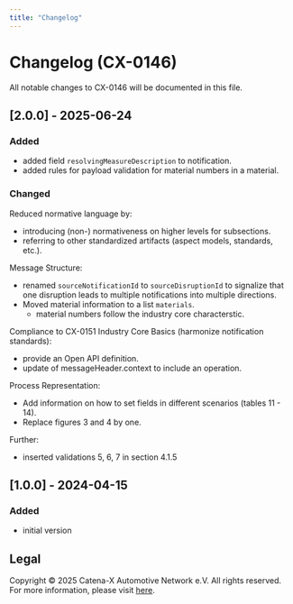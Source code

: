 ```yaml
---
title: "Changelog"
---
```


# Changelog (CX-0146)

All notable changes to CX-0146 will be documented in this file.

## [2.0.0] - 2025-06-24

### Added

- added field `resolvingMeasureDescription` to notification.
- added rules for payload validation for material numbers in a material.

### Changed

Reduced normative language by:

- introducing (non-) normativeness on higher levels for subsections.
- referring to other standardized artifacts (aspect models, standards, etc.).

Message Structure:

- renamed `sourceNotificationId` to `sourceDisruptionId` to signalize that one disruption leads to multiple notifications into multiple directions.
- Moved material information to a list `materials`.
  - material numbers follow the industry core characterstic.

Compliance to CX-0151 Industry Core Basics (harmonize notification standards):

- provide an Open API definition.
- update of messageHeader.context to include an operation.

Process Representation:

- Add information on how to set fields in different scenarios (tables 11 - 14).
- Replace figures 3 and 4 by one.

Further:

- inserted validations 5, 6, 7 in section 4.1.5

## [1.0.0] - 2024-04-15

### Added

- initial version

## Legal

Copyright © 2025 Catena-X Automotive Network e.V. All rights reserved. For more information, please visit [here](/copyright).
